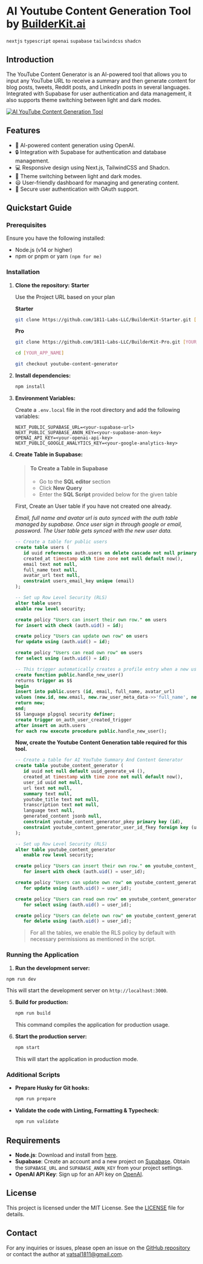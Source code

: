 # AI Youtube Content Generation Tool by [BuilderKit.ai](https://www.builderkit.ai)

`nextjs` `typescript` `openai` `supabase` `tailwindcss` `shadcn`

## Introduction

The YouTube Content Generator is an AI-powered tool that allows you to input any YouTube URL to receive a summary and then generate content for blog posts, tweets, Reddit posts, and LinkedIn posts in several languages. Integrated with Supabase for user authentication and data management, it also supports theme switching between light and dark modes.

<a href="https://youtube-content-generator.builderkit.ai/home" target="_blank" rel="noopener">
  <picture>
    <img alt="AI YouTube Content Generation Tool" src="https://youtube-content-generator.builderkit.ai/github-cover.webp" />
  </picture>
</a>

## Features

- 🤖 AI-powered content generation using OpenAI.
- 🔒 Integration with Supabase for authentication and database management.
- 💻 Responsive design using Next.js, TailwindCSS and Shadcn.
- 🎨 Theme switching between light and dark modes.
- 😃 User-friendly dashboard for managing and generating content.
- 🔗 Secure user authentication with OAuth support.

## Quickstart Guide

### Prerequisites

Ensure you have the following installed:

- Node.js (v14 or higher)
- npm or pnpm or yarn `(npm for me)`

### Installation

1. **Clone the repository:** **Starter**

   Use the Project URL based on your plan

   **Starter**

   ```sh
   git clone https://github.com/1811-Labs-LLC/BuilderKit-Starter.git [YOUR_APP_NAME]
   ```

   **Pro**

   ```sh
   git clone https://github.com/1811-Labs-LLC/BuilderKit-Pro.git [YOUR_APP_NAME]
   ```

   ```sh
   cd [YOUR_APP_NAME]

   git checkout youtube-content-generator
   ```

2. **Install dependencies:**

   ```sh
   npm install
   ```

3. **Environment Variables:**

   Create a `.env.local` file in the root directory and add the following variables:

   ```plaintext
   NEXT_PUBLIC_SUPABASE_URL=<your-supabase-url>
   NEXT_PUBLIC_SUPABASE_ANON_KEY=<your-supabase-anon-key>
   OPENAI_API_KEY=<your-openai-api-key>
   NEXT_PUBLIC_GOOGLE_ANALYTICS_KEY=<your-google-analytics-key>
   ```

4. **Create Table in Supabase:**

   > #### To Create a Table in Supabase
   >
   > - Go to the **SQL editor** section
   > - Click **New Query**
   > - Enter the **SQL Script** provided below for the given table

   First, Create an User table if you have not created one already.

   _Email, full name and avatar url is auto synced with the auth table managed by supabase. Once user sign in through google or email, password. The User table gets synced with the new user data._

   ```sql
   -- Create a table for public users
   create table users (
      id uuid references auth.users on delete cascade not null primary key,
      created_at timestamp with time zone not null default now(),
      email text not null,
      full_name text null,
      avatar_url text null,
      constraint users_email_key unique (email)
   );

   -- Set up Row Level Security (RLS)
   alter table users
   enable row level security;

   create policy "Users can insert their own row." on users
   for insert with check (auth.uid() = id);

   create policy "Users can update own row" on users
   for update using (auth.uid() = id);

   create policy "Users can read own row" on users
   for select using (auth.uid() = id);

   -- This trigger automatically creates a profile entry when a new user signs up via Supabase Auth.
   create function public.handle_new_user()
   returns trigger as $$
   begin
   insert into public.users (id, email, full_name, avatar_url)
   values (new.id, new.email, new.raw_user_meta_data->>'full_name', new.raw_user_meta_data->>'avatar_url');
   return new;
   end;
   $$ language plpgsql security definer;
   create trigger on_auth_user_created_trigger
   after insert on auth.users
   for each row execute procedure public.handle_new_user();
   ```

   **Now, create the Youtube Content Generation table required for this tool.**

   ```sql
   -- Create a table for AI YouTube Summary And Content Generator
   create table youtube_content_generator (
      id uuid not null default uuid_generate_v4 (),
      created_at timestamp with time zone not null default now(),
      user_id uuid not null,
      url text not null,
      summary text null,
      youtube_title text not null,
      transcription text not null,
      language text null,
      generated_content jsonb null,
      constraint youtube_content_generator_pkey primary key (id),
      constraint youtube_content_generator_user_id_fkey foreign key (user_id) references users (id)
   );

   -- Set up Row Level Security (RLS)
   alter table youtube_content_generator
      enable row level security;

   create policy "Users can insert their own row." on youtube_content_generator
      for insert with check (auth.uid() = user_id);

   create policy "Users can update own row" on youtube_content_generator
      for update using (auth.uid() = user_id);

   create policy "Users can read own row" on youtube_content_generator
      for select using (auth.uid() = user_id);

   create policy "Users can delete own row" on youtube_content_generator
      for delete using (auth.uid() = user_id);
   ```

   > For all the tables, we enable the RLS policy by default with necessary permissions as mentioned in the script.

### Running the Application

1.  **Run the development server:**

```sh
npm run dev
```

This will start the development server on `http://localhost:3000`.

5. **Build for production:**

   ```sh
   npm run build
   ```

   This command compiles the application for production usage.

6. **Start the production server:**

   ```sh
   npm start
   ```

   This will start the application in production mode.

### Additional Scripts

- **Prepare Husky for Git hooks:**

  ```sh
  npm run prepare
  ```

- **Validate the code with Linting, Formatting & Typecheck:**

  ```sh
  npm run validate
  ```

## Requirements

- **Node.js**: Download and install from [here](https://nodejs.org/).
- **Supabase**: Create an account and a new project on [Supabase](https://supabase.com/). Obtain the `SUPABASE_URL` and `SUPABASE_ANON_KEY` from your project settings.
- **OpenAI API Key**: Sign up for an API key on [OpenAI](https://openai.com/).

## License

This project is licensed under the MIT License. See the [LICENSE](https://www.builderkit.ai/license) file for details.

## Contact

For any inquiries or issues, please open an issue on the [GitHub repository](https://github.com/1811-Labs-LLC/BuilderKit) or contact the author at [vatsal1811@gmail.com](mailto:vatsal1811@gmail.com).
